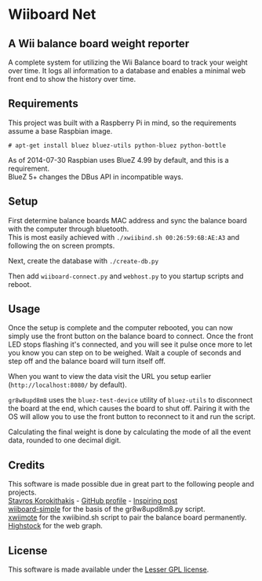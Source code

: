 # Wiiboard Net

## A Wii balance board weight reporter

A complete system for utilizing the Wii Balance board to track your weight over time. 
It logs all information to a database and enables a minimal web front end to show
the history over time.

## Requirements

This project was built with a Raspberry Pi in mind, so the requirements assume a base Raspbian image.

`# apt-get install bluez bluez-utils python-bluez python-bottle`

As of 2014-07-30 Raspbian uses BlueZ 4.99 by default, and this is a requirement.  
BlueZ 5+ changes the DBus API in incompatible ways.

## Setup

First determine balance boards MAC address and sync the balance board with the computer through bluetooth.  
This is most easily achieved with `./xwiibind.sh 00:26:59:6B:AE:A3` and following the on screen prompts.

Next, create the database with `./create-db.py`

Then add `wiiboard-connect.py` and `webhost.py` to you startup scripts and reboot.

## Usage

Once the setup is complete and the computer rebooted, you can now simply use the front button on the balance board
to connect. Once the front LED stops flashing it's connected, and you will see it pulse once more to let you know you
can step on to be weighed. Wait a couple of seconds and step off and the balance board will turn itself off.
  
When you want to view the data visit the URL you setup earlier (`http://localhost:8080/` by default).  

`gr8w8upd8m8` uses the `bluez-test-device` utility of `bluez-utils` to disconnect the board at the end, which causes
the board to shut off. Pairing it with the OS will allow you to use the front button to reconnect to it and run the
script.

Calculating the final weight is done by calculating the mode of all the event data, rounded to one decimal digit.

## Credits

This software is made possible due in great part to the following people and projects.  
[Stavros Korokithakis](http://www.stavros.io/) - [GitHub profile](https://github.com/skorokithakis) - [Inspiring post](http://www.stavros.io/posts/your-weight-online/)  
[wiiboard-simple](https://code.google.com/p/wiiboard-simple/) for the basis of the gr8w8upd8m8.py script.  
[xwiimote](https://github.com/dvdhrm/xwiimote) for the xwiibind.sh script to pair the balance board permanently.  
[Highstock](http://www.highcharts.com/) for the web graph.

## License

This software is made available under the [Lesser GPL license](http://www.gnu.org/licenses/lgpl.html).
